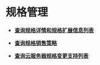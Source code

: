 # 规格管理<a name="ecs_02_0400"></a>

-   **[查询规格详情和规格扩展信息列表](查询规格详情和规格扩展信息列表.md)**  

-   **[查询规格销售策略](查询规格销售策略.md)**  

-   **[查询云服务器规格变更支持列表](查询云服务器规格变更支持列表.md)**  

